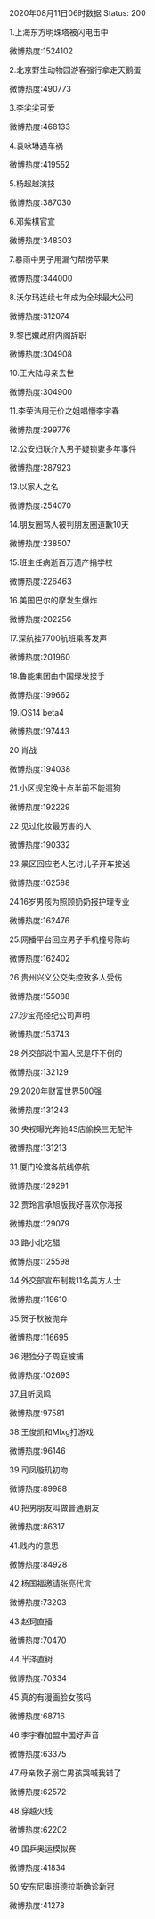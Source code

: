 2020年08月11日06时数据
Status: 200

1.上海东方明珠塔被闪电击中

微博热度:1524102

2.北京野生动物园游客强行拿走天鹅蛋

微博热度:490773

3.李尖尖可爱

微博热度:468133

4.袁咏琳遇车祸

微博热度:419552

5.杨超越演技

微博热度:387030

6.邓紫棋官宣

微博热度:348303

7.暴雨中男子用漏勺帮捞苹果

微博热度:344000

8.沃尔玛连续七年成为全球最大公司

微博热度:312074

9.黎巴嫩政府内阁辞职

微博热度:304908

10.王大陆母亲去世

微博热度:304900

11.李荣浩用无价之姐唱懵李宇春

微博热度:299776

12.公安妇联介入男子疑锁妻多年事件

微博热度:287923

13.以家人之名

微博热度:254070

14.朋友圈骂人被判朋友圈道歉10天

微博热度:238507

15.班主任病逝百万遗产捐学校

微博热度:226463

16.美国巴尔的摩发生爆炸

微博热度:202256

17.深航挂7700航班乘客发声

微博热度:201960

18.鲁能集团由中国绿发接手

微博热度:199662

19.iOS14 beta4

微博热度:197443

20.肖战

微博热度:194038

21.小区规定晚十点半前不能遛狗

微博热度:192229

22.见过化妆最厉害的人

微博热度:190332

23.景区回应老人乞讨儿子开车接送

微博热度:162588

24.16岁男孩为照顾奶奶报护理专业

微博热度:162476

25.网播平台回应男子手机撞号陈屿

微博热度:162402

26.贵州兴义公交失控致多人受伤

微博热度:155088

27.沙宝亮经纪公司声明

微博热度:153743

28.外交部说中国人民是吓不倒的

微博热度:132129

29.2020年财富世界500强

微博热度:131243

30.央视曝光奔驰4S店偷换三无配件

微博热度:131213

31.厦门轮渡各航线停航

微博热度:129291

32.贾玲言承旭版我好喜欢你海报

微博热度:129079

33.路小北吃醋

微博热度:125598

34.外交部宣布制裁11名美方人士

微博热度:119610

35.贺子秋被抛弃

微博热度:116695

36.港独分子周庭被捕

微博热度:102693

37.且听凤鸣

微博热度:97581

38.王俊凯和Mlxg打游戏

微博热度:96146

39.司凤璇玑初吻

微博热度:89988

40.把男朋友叫做普通朋友

微博热度:86317

41.贱内的意思

微博热度:84928

42.杨国福邀请张亮代言

微博热度:73203

43.赵珂直播

微博热度:70470

44.半泽直树

微博热度:70334

45.真的有漫画脸女孩吗

微博热度:68716

46.李宇春加盟中国好声音

微博热度:63375

47.母亲救子溺亡男孩哭喊我错了

微博热度:62572

48.穿越火线

微博热度:62202

49.国乒奥运模拟赛

微博热度:41834

50.安东尼奥班德拉斯确诊新冠

微博热度:41278

